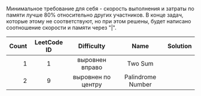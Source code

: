 Минимальное требование для себя - скорость выполнения и затраты по памяти лучше 80% относительно других участников. В 
конце задач, которые этому не соответствуют, но при этом решены, будет написано соотношение скорости и памяти через "|".


|     Count     | LeetCode ID   | Difficulty         | Name              |  Solution  |
| -------------:|:-------------:|:------------------:|:-----------------:|:-----------|
| 1             | 1             | выровнен вправо    | Two Sum           |            |
| 2             | 9             | выровнен по центру | Palindrome Number |            |
